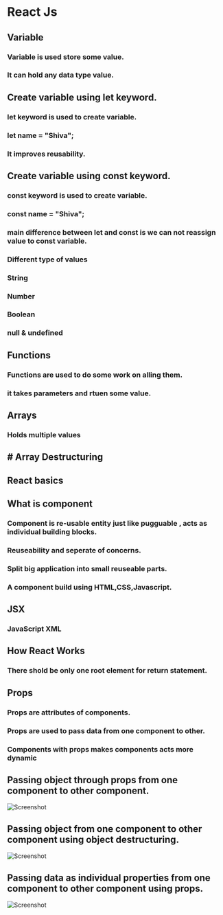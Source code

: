 # React Js
## Variable
### Variable is used store some value.
### It can hold any data type value.
## Create variable using let keyword.
### let keyword is used to create variable.
### let name = "Shiva";
### It improves reusability.
## Create variable using const keyword.
### const keyword is used to create variable.
### const name = "Shiva";
### main difference between let and const is we can not reassign value to const variable.
### Different type of values
### String
### Number
### Boolean
### null & undefined

## Functions
### Functions are used to do some work on alling them.
### it takes parameters and rtuen some value.

## Arrays
### Holds multiple values

## # Array Destructuring

## React basics
## What is component
### Component is re-usable entity just like pugguable , acts as individual building blocks.
### Reuseability and seperate of concerns.
### Split big application into small reuseable parts.
### A component build using HTML,CSS,Javascript.
## JSX
### JavaScript XML
## How React Works
### There shold be only one root element for return statement.
## Props
### Props are attributes of components.
### Props are used to pass data from one component to other.
### Components with props makes components acts more dynamic
## Passing object through props from one component to other component. 
![Screenshot](props-object.png)
## Passing object from one component to other component using object destructuring. 
![Screenshot](props-object-destructure.png)
## Passing data as individual properties from one component to other component using props.
![Screenshot](props-with-fields.png) 